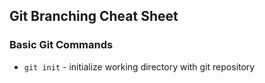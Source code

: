 ## Git Branching Cheat Sheet


### Basic Git Commands

* `git init` - initialize working directory with git repository
